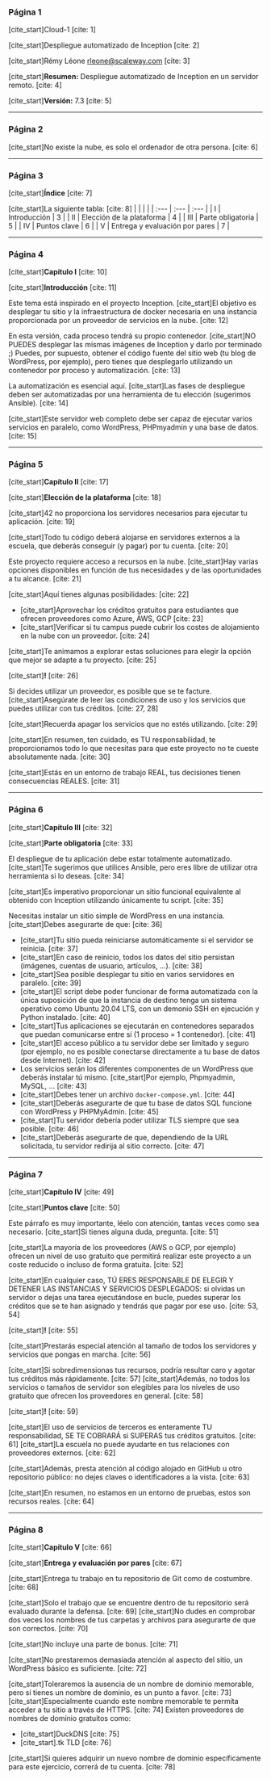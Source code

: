 

### **Página 1**

[cite_start]Cloud-1 [cite: 1]

[cite_start]Despliegue automatizado de Inception [cite: 2]

[cite_start]Rémy Léone rleone@scaleway.com [cite: 3]

[cite_start]**Resumen:** Despliegue automatizado de Inception en un servidor remoto. [cite: 4]

[cite_start]**Versión:** 7.3 [cite: 5]

***

### **Página 2**

[cite_start]No existe la nube, es solo el ordenador de otra persona. [cite: 6]

***

### **Página 3**

[cite_start]**Índice** [cite: 7]

[cite_start]La siguiente tabla: [cite: 8]
| | | |
| :--- | :--- | :--- |
| I | Introducción | 3 |
| II | Elección de la plataforma | 4 |
| III | Parte obligatoria | 5 |
| IV | Puntos clave | 6 |
| V | Entrega y evaluación por pares | 7 |

***

### **Página 4**

[cite_start]**Capítulo I** [cite: 10]

[cite_start]**Introducción** [cite: 11]

Este tema está inspirado en el proyecto Inception. [cite_start]El objetivo es desplegar tu sitio y la infraestructura de docker necesaria en una instancia proporcionada por un proveedor de servicios en la nube. [cite: 12]

En esta versión, cada proceso tendrá su propio contenedor. [cite_start]NO PUEDES desplegar las mismas imágenes de Inception y darlo por terminado ;) Puedes, por supuesto, obtener el código fuente del sitio web (tu blog de WordPress, por ejemplo), pero tienes que desplegarlo utilizando un contenedor por proceso y automatización. [cite: 13]

La automatización es esencial aquí. [cite_start]Las fases de despliegue deben ser automatizadas por una herramienta de tu elección (sugerimos Ansible). [cite: 14]

[cite_start]Este servidor web completo debe ser capaz de ejecutar varios servicios en paralelo, como WordPress, PHPmyadmin y una base de datos. [cite: 15]

***

### **Página 5**

[cite_start]**Capítulo II** [cite: 17]

[cite_start]**Elección de la plataforma** [cite: 18]

[cite_start]42 no proporciona los servidores necesarios para ejecutar tu aplicación. [cite: 19]

[cite_start]Todo tu código deberá alojarse en servidores externos a la escuela, que deberás conseguir (y pagar) por tu cuenta. [cite: 20]

Este proyecto requiere acceso a recursos en la nube. [cite_start]Hay varias opciones disponibles en función de tus necesidades y de las oportunidades a tu alcance. [cite: 21]

[cite_start]Aquí tienes algunas posibilidades: [cite: 22]

* [cite_start]Aprovechar los créditos gratuitos para estudiantes que ofrecen proveedores como Azure, AWS, GCP [cite: 23]
* [cite_start]Verificar si tu campus puede cubrir los costes de alojamiento en la nube con un proveedor. [cite: 24]

[cite_start]Te animamos a explorar estas soluciones para elegir la opción que mejor se adapte a tu proyecto. [cite: 25]

[cite_start]**!** [cite: 26]

Si decides utilizar un proveedor, es posible que se te facture. [cite_start]Asegúrate de leer las condiciones de uso y los servicios que puedes utilizar con tus créditos. [cite: 27, 28]

[cite_start]Recuerda apagar los servicios que no estés utilizando. [cite: 29]

[cite_start]En resumen, ten cuidado, es TU responsabilidad, te proporcionamos todo lo que necesitas para que este proyecto no te cueste absolutamente nada. [cite: 30]

[cite_start]Estás en un entorno de trabajo REAL, tus decisiones tienen consecuencias REALES. [cite: 31]

***

### **Página 6**

[cite_start]**Capítulo III** [cite: 32]

[cite_start]**Parte obligatoria** [cite: 33]

El despliegue de tu aplicación debe estar totalmente automatizado. [cite_start]Te sugerimos que utilices Ansible, pero eres libre de utilizar otra herramienta si lo deseas. [cite: 34]

[cite_start]Es imperativo proporcionar un sitio funcional equivalente al obtenido con Inception utilizando únicamente tu script. [cite: 35]

Necesitas instalar un sitio simple de WordPress en una instancia. [cite_start]Debes asegurarte de que: [cite: 36]

* [cite_start]Tu sitio pueda reiniciarse automáticamente si el servidor se reinicia. [cite: 37]
* [cite_start]En caso de reinicio, todos los datos del sitio persistan (imágenes, cuentas de usuario, artículos, ...). [cite: 38]
* [cite_start]Sea posible desplegar tu sitio en varios servidores en paralelo. [cite: 39]
* [cite_start]El script debe poder funcionar de forma automatizada con la única suposición de que la instancia de destino tenga un sistema operativo como Ubuntu 20.04 LTS, con un demonio SSH en ejecución y Python instalado. [cite: 40]
* [cite_start]Tus aplicaciones se ejecutarán en contenedores separados que puedan comunicarse entre sí (1 proceso = 1 contenedor). [cite: 41]
* [cite_start]El acceso público a tu servidor debe ser limitado y seguro (por ejemplo, no es posible conectarse directamente a tu base de datos desde Internet). [cite: 42]
* Los servicios serán los diferentes componentes de un WordPress que deberás instalar tú mismo. [cite_start]Por ejemplo, Phpmyadmin, MySQL, ... [cite: 43]
* [cite_start]Debes tener un archivo `docker-compose.yml`. [cite: 44]
* [cite_start]Deberás asegurarte de que tu base de datos SQL funcione con WordPress y PHPMyAdmin. [cite: 45]
* [cite_start]Tu servidor debería poder utilizar TLS siempre que sea posible. [cite: 46]
* [cite_start]Deberás asegurarte de que, dependiendo de la URL solicitada, tu servidor redirija al sitio correcto. [cite: 47]

***

### **Página 7**

[cite_start]**Capítulo IV** [cite: 49]

[cite_start]**Puntos clave** [cite: 50]

Este párrafo es muy importante, léelo con atención, tantas veces como sea necesario. [cite_start]Si tienes alguna duda, pregunta. [cite: 51]

[cite_start]La mayoría de los proveedores (AWS o GCP, por ejemplo) ofrecen un nivel de uso gratuito que permitirá realizar este proyecto a un coste reducido o incluso de forma gratuita. [cite: 52]

[cite_start]En cualquier caso, TÚ ERES RESPONSABLE DE ELEGIR Y DETENER LAS INSTANCIAS Y SERVICIOS DESPLEGADOS: si olvidas un servidor o dejas una tarea ejecutándose en bucle, puedes superar los créditos que se te han asignado y tendrás que pagar por ese uso. [cite: 53, 54]

[cite_start]**!** [cite: 55]

[cite_start]Prestarás especial atención al tamaño de todos los servidores y servicios que pongas en marcha. [cite: 56]

[cite_start]Si sobredimensionas tus recursos, podría resultar caro y agotar tus créditos más rápidamente. [cite: 57] [cite_start]Además, no todos los servicios o tamaños de servidor son elegibles para los niveles de uso gratuito que ofrecen los proveedores en general. [cite: 58]

[cite_start]**!** [cite: 59]

[cite_start]El uso de servicios de terceros es enteramente TU responsabilidad, SE TE COBRARÁ si SUPERAS tus créditos gratuitos. [cite: 61] [cite_start]La escuela no puede ayudarte en tus relaciones con proveedores externos. [cite: 62]

[cite_start]Además, presta atención al código alojado en GitHub u otro repositorio público: no dejes claves o identificadores a la vista. [cite: 63]

[cite_start]En resumen, no estamos en un entorno de pruebas, estos son recursos reales. [cite: 64]

***

### **Página 8**

[cite_start]**Capítulo V** [cite: 66]

[cite_start]**Entrega y evaluación por pares** [cite: 67]

[cite_start]Entrega tu trabajo en tu repositorio de Git como de costumbre. [cite: 68]

[cite_start]Solo el trabajo que se encuentre dentro de tu repositorio será evaluado durante la defensa. [cite: 69] [cite_start]No dudes en comprobar dos veces los nombres de tus carpetas y archivos para asegurarte de que son correctos. [cite: 70]

[cite_start]No incluye una parte de bonus. [cite: 71]

[cite_start]No prestaremos demasiada atención al aspecto del sitio, un WordPress básico es suficiente. [cite: 72]

[cite_start]Toleraremos la ausencia de un nombre de dominio memorable, pero si tienes un nombre de dominio, es un punto a favor. [cite: 73] [cite_start]Especialmente cuando este nombre memorable te permita acceder a tu sitio a través de HTTPS. [cite: 74] Existen proveedores de nombres de dominio gratuitos como:

* [cite_start]DuckDNS [cite: 75]
* [cite_start].tk TLD [cite: 76]

[cite_start]Si quieres adquirir un nuevo nombre de dominio específicamente para este ejercicio, correrá de tu cuenta. [cite: 78]